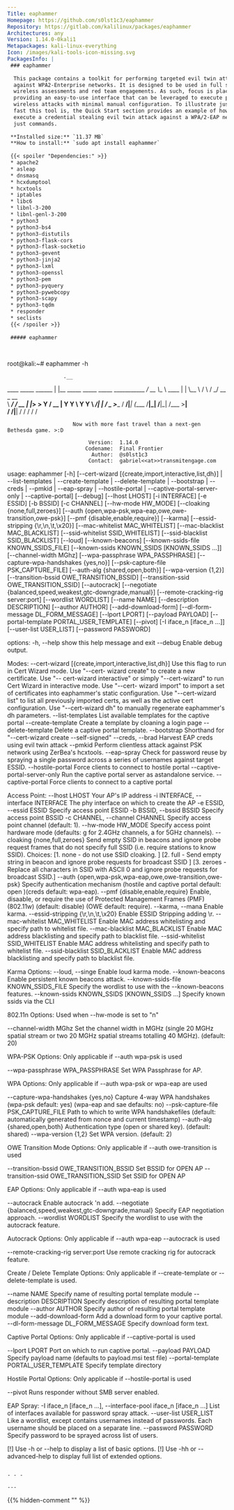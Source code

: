 ```yaml
---
Title: eaphammer
Homepage: https://github.com/s0lst1c3/eaphammer
Repository: https://gitlab.com/kalilinux/packages/eaphammer
Architectures: any
Version: 1.14.0-0kali1
Metapackages: kali-linux-everything 
Icon: /images/kali-tools-icon-missing.svg
PackagesInfo: |
 ### eaphammer
 
  This package contains a toolkit for performing targeted evil twin attacks
  against WPA2-Enterprise networks. It is designed to be used in full scope
  wireless assessments and red team engagements. As such, focus is placed on
  providing an easy-to-use interface that can be leveraged to execute powerful
  wireless attacks with minimal manual configuration. To illustrate just how
  fast this tool is, the Quick Start section provides an example of how to
  execute a credential stealing evil twin attack against a WPA/2-EAP network in
  just commands.
 
 **Installed size:** `11.37 MB`  
 **How to install:** `sudo apt install eaphammer`  
 
 {{< spoiler "Dependencies:" >}}
 * apache2
 * asleap
 * dnsmasq
 * hcxdumptool
 * hcxtools
 * iptables
 * libc6 
 * libnl-3-200 
 * libnl-genl-3-200 
 * python3
 * python3-bs4
 * python3-distutils
 * python3-flask-cors
 * python3-flask-socketio
 * python3-gevent
 * python3-jinja2
 * python3-lxml
 * python3-openssl
 * python3-pem
 * python3-pyquery
 * python3-pywebcopy
 * python3-scapy
 * python3-tqdm
 * responder
 * seclists
 {{< /spoiler >}}
 
 ##### eaphammer
 
 
 ```
 root@kali:~# eaphammer -h
 
                      .__                                         
   ____ _____  ______ |  |__ _____    _____   _____   ___________ 
 _/ __ \\__  \ \____ \|  |  \\__  \  /     \ /     \_/ __ \_  __ \
 \  ___/ / __ \|  |_> >   Y  \/ __ \|  Y Y  \  Y Y  \  ___/|  | \/
  \___  >____  /   __/|___|  (____  /__|_|  /__|_|  /\___  >__|   
      \/     \/|__|        \/     \/      \/      \/     \/       
 
 
                         Now with more fast travel than a next-gen Bethesda game. >:D
 
                              Version:  1.14.0
                             Codename:  Final Frontier
                               Author:  @s0lst1c3
                              Contact:  gabriel<<at>>transmitengage.com
 
     
 usage: eaphammer [-h] [--cert-wizard [{create,import,interactive,list,dh}] |
                  --list-templates | --create-template | --delete-template |
                  --bootstrap | --creds | --pmkid | --eap-spray |
                  --hostile-portal | --captive-portal-server-only |
                  --captive-portal] [--debug] [--lhost LHOST] [-i INTERFACE]
                  [-e ESSID] [-b BSSID] [-c CHANNEL] [--hw-mode HW_MODE]
                  [--cloaking {none,full,zeroes}]
                  [--auth {open,wpa-psk,wpa-eap,owe,owe-transition,owe-psk}]
                  [--pmf {disable,enable,require}] [--karma]
                  [--essid-stripping {\r,\n,\t,\x20}]
                  [--mac-whitelist MAC_WHITELIST]
                  [--mac-blacklist MAC_BLACKLIST]
                  [--ssid-whitelist SSID_WHITELIST]
                  [--ssid-blacklist SSID_BLACKLIST] [--loud] [--known-beacons]
                  [--known-ssids-file KNOWN_SSIDS_FILE]
                  [--known-ssids KNOWN_SSIDS [KNOWN_SSIDS ...]]
                  [--channel-width MGhz] [--wpa-passphrase WPA_PASSPHRASE]
                  [--capture-wpa-handshakes {yes,no}]
                  [--psk-capture-file PSK_CAPTURE_FILE]
                  [--auth-alg {shared,open,both}] [--wpa-version {1,2}]
                  [--transition-bssid OWE_TRANSITION_BSSID]
                  [--transition-ssid OWE_TRANSITION_SSID] [--autocrack]
                  [--negotiate {balanced,speed,weakest,gtc-downgrade,manual}]
                  [--remote-cracking-rig server:port] [--wordlist WORDLIST]
                  [--name NAME] [--description DESCRIPTION] [--author AUTHOR]
                  [--add-download-form] [--dl-form-message DL_FORM_MESSAGE]
                  [--lport LPORT] [--payload PAYLOAD]
                  [--portal-template PORTAL_USER_TEMPLATE] [--pivot]
                  [-I iface_n [iface_n ...]] [--user-list USER_LIST]
                  [--password PASSWORD]
 
 options:
   -h, --help            show this help message and exit
   --debug               Enable debug output.
 
 Modes:
   --cert-wizard [{create,import,interactive,list,dh}]
                         Use this flag to run in Cert Wizard mode. Use "--cert-
                         wizard create" to create a new certificate. Use "--
                         cert-wizard interactive" or simply "--cert-wizard" to
                         run Cert Wizard in interactive mode. Use "--cert-
                         wizard import" to import a set of certificates into
                         eaphammer's static configuration. Use "--cert-wizard
                         list" to list all previously imported certs, as well
                         as the active cert configuration. Use "--cert-wizard
                         dh" to manually regenerate eaphammer's dh parameters.
   --list-templates      List available templates for the captive portal
   --create-template     Create a template by cloaning a login page
   --delete-template     Delete a captive portal template.
   --bootstrap           Shorthand for "--cert-wizard create --self-signed"
   --creds, --brad       Harvest EAP creds using evil twin attack
   --pmkid               Perform clientless attack against PSK network using
                         ZerBea's hcxtools.
   --eap-spray           Check for password reuse by spraying a single password
                         across a series of usernames against target ESSID.
   --hostile-portal      Force clients to connect to hostile portal
   --captive-portal-server-only
                         Run the captive portal server as astandalone service.
   --captive-portal      Force clients to connect to a captive portal
 
 Access Point:
   --lhost LHOST         Your AP's IP address
   -i INTERFACE, --interface INTERFACE
                         The phy interface on which to create the AP
   -e ESSID, --essid ESSID
                         Specify access point ESSID
   -b BSSID, --bssid BSSID
                         Specify access point BSSID
   -c CHANNEL, --channel CHANNEL
                         Specify access point channel (default: 1).
   --hw-mode HW_MODE     Specify access point hardware mode (defaults: g for
                         2.4GHz channels, a for 5GHz channels).
   --cloaking {none,full,zeroes}
                         Send empty SSID in beacons and ignore probe request
                         frames that do not specify full SSID (i.e. require
                         stations to know SSID). Choices: [1. none - do not use
                         SSID cloaking. ] [2. full - Send empty string in
                         beacon and ignore probe requests for broadcast SSID ]
                         [3. zeroes - Replace all characters in SSID with ASCII
                         0 and ignore probe requests for broadcast SSID.]
   --auth {open,wpa-psk,wpa-eap,owe,owe-transition,owe-psk}
                         Specify authentication mechanism (hostile and captive
                         portal default: open )(creds default: wpa-eap).
   --pmf {disable,enable,require}
                         Enable, disaable, or require the use of Protected
                         Management Frames (PMF) (802.11w) (default: disable)
                         (OWE default: require).
   --karma, --mana       Enable karma.
   --essid-stripping {\r,\n,\t,\x20}
                         Enable ESSID Stripping adding \r.
   --mac-whitelist MAC_WHITELIST
                         Enable MAC address whitelisting and specify path to
                         whitelist file.
   --mac-blacklist MAC_BLACKLIST
                         Enable MAC address blacklisting and specify path to
                         blacklist file.
   --ssid-whitelist SSID_WHITELIST
                         Enable MAC address whitelisting and specify path to
                         whitelist file.
   --ssid-blacklist SSID_BLACKLIST
                         Enable MAC address blacklisting and specify path to
                         blacklist file.
 
 Karma Options:
   --loud, --singe       Enable loud karma mode.
   --known-beacons       Enable persistent known beacons attack.
   --known-ssids-file KNOWN_SSIDS_FILE
                         Specify the wordlist to use with the --known-beacons
                         features.
   --known-ssids KNOWN_SSIDS [KNOWN_SSIDS ...]
                         Specify known ssids via the CLI
 
 802.11n Options:
   Used when --hw-mode is set to "n"
 
   --channel-width MGhz  Set the channel width in MGHz (single 20 MGHz spatial
                         stream or two 20 MGHz spatial streams totalling 40
                         MGHz). (default: 20)
 
 WPA-PSK Options:
   Only applicable if --auth wpa-psk is used
 
   --wpa-passphrase WPA_PASSPHRASE
                         Set WPA Passphrase for AP.
 
 WPA Options:
   Only applicable if --auth wpa-psk or wpa-eap are used
 
   --capture-wpa-handshakes {yes,no}
                         Capture 4-way WPA handshakes (wpa-psk default: yes)
                         (wpa-eap and sae defaults: no)
   --psk-capture-file PSK_CAPTURE_FILE
                         Path to which to write WPA handshakefiles (default:
                         automatically generated from nonce and current
                         timestamp)
   --auth-alg {shared,open,both}
                         Authentication type (open or shared key). (default:
                         shared)
   --wpa-version {1,2}   Set WPA version. (default: 2)
 
 OWE Transition Mode Options:
   Only applicable if --auth owe-transition is used
 
   --transition-bssid OWE_TRANSITION_BSSID
                         Set BSSID for OPEN AP
   --transition-ssid OWE_TRANSITION_SSID
                         Set SSID for OPEN AP
 
 EAP Options:
   Only applicable if --auth wpa-eap is used
 
   --autocrack           Enable autocrack 'n add.
   --negotiate {balanced,speed,weakest,gtc-downgrade,manual}
                         Specify EAP negotiation approach.
   --wordlist WORDLIST   Specify the wordlist to use with the autocrack
                         feature.
 
 Autocrack Options:
   Only applicable if --auth wpa-eap --autocrack is used
 
   --remote-cracking-rig server:port
                         Use remote cracking rig for autocrack feature.
 
 Create / Delete Template Options:
   Only applicable if --create-template or --delete-template is used.
 
   --name NAME           Specify name of resulting portal template module
   --description DESCRIPTION
                         Specify description of resulting portal template
                         module
   --author AUTHOR       Specify author of resulting portal template module
   --add-download-form   Add a download form to your captive portal.
   --dl-form-message DL_FORM_MESSAGE
                         Specify download form text.
 
 Captive Portal Options:
   Only applicable if --captive-portal is used
 
   --lport LPORT         Port on which to run captive portal.
   --payload PAYLOAD     Specify payload name (defaults to payload.msi test
                         file)
   --portal-template PORTAL_USER_TEMPLATE
                         Specify template directory
 
 Hostile Portal Options:
   Only applicable if --hostile-portal is used
 
   --pivot               Runs responder without SMB server enabled.
 
 EAP Spray:
   -I iface_n [iface_n ...], --interface-pool iface_n [iface_n ...]
                         List of interfaces available for password spray
                         attack.
   --user-list USER_LIST
                         Like a wordlist, except contains usernames instead of
                         passwords. Each username should be placed on a
                         separate line.
   --password PASSWORD   Specify password to be sprayed across list of users.
 
 [!] Use -h or --help to display a list of basic options.
 [!] Use -hh or --advanced-help to display full list of extended options.
 
 ```
 
 - - -
 
---
```

{{% hidden-comment "<!--Do not edit anything above this line-->" %}}
